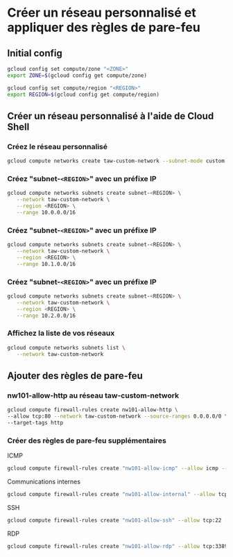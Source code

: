 # Créer un réseau personnalisé et appliquer des règles de pare-feu

## Initial config
```bash
gcloud config set compute/zone "<ZONE>"
export ZONE=$(gcloud config get compute/zone)

gcloud config set compute/region "<REGION>"
export REGION=$(gcloud config get compute/region)
```

## Créer un réseau personnalisé à l'aide de Cloud Shell
### Créez le réseau personnalisé
```bash
gcloud compute networks create taw-custom-network --subnet-mode custom
```

### Créez "subnet-`<REGION>`" avec un préfixe IP
```bash
gcloud compute networks subnets create subnet-<REGION> \
   --network taw-custom-network \
   --region <REGION> \
   --range 10.0.0.0/16
```

### Créez "subnet-`<REGION>`" avec un préfixe IP
```bash
gcloud compute networks subnets create subnet-<REGION> \
   --network taw-custom-network \
   --region <REGION> \
   --range 10.1.0.0/16
```

### Créez "subnet-`<REGION>`" avec un préfixe IP
```bash
gcloud compute networks subnets create subnet-<REGION> \
   --network taw-custom-network \
   --region <REGION> \
   --range 10.2.0.0/16
```

### Affichez la liste de vos réseaux 
```bash
gcloud compute networks subnets list \
   --network taw-custom-network
```

## Ajouter des règles de pare-feu

### nw101-allow-http au réseau taw-custom-network
```bash
gcloud compute firewall-rules create nw101-allow-http \
--allow tcp:80 --network taw-custom-network --source-ranges 0.0.0.0/0 \
--target-tags http
```

### Créer des règles de pare-feu supplémentaires
ICMP
```bash
gcloud compute firewall-rules create "nw101-allow-icmp" --allow icmp --network "taw-custom-network" --target-tags rules
```

Communications internes
```bash
gcloud compute firewall-rules create "nw101-allow-internal" --allow tcp:0-65535,udp:0-65535,icmp --network "taw-custom-network" --source-ranges "10.0.0.0/16","10.2.0.0/16","10.1.0.0/16"
```

SSH
```bash
gcloud compute firewall-rules create "nw101-allow-ssh" --allow tcp:22 --network "taw-custom-network" --target-tags "ssh"
```

RDP
```bash
gcloud compute firewall-rules create "nw101-allow-rdp" --allow tcp:3389 --network "taw-custom-network"
```

